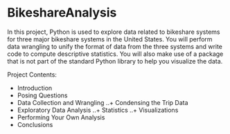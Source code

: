 # BikeshareAnalysis

In this project, Python is used to explore data related to bikeshare systems for three major bikeshare systems in the United States. 
You will perform data wrangling to unify the format of data from the three systems and write code to compute descriptive statistics. 
You will also make use of a package that is not part of the standard Python library to help you visualize the data.

Project Contents:
* Introduction
* Posing Questions
* Data Collection and Wrangling
..+ Condensing the Trip Data
* Exploratory Data Analysis
..+ Statistics
..+ Visualizations
* Performing Your Own Analysis
* Conclusions
